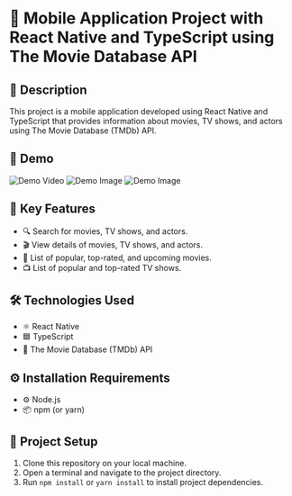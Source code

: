 # 📱 Mobile Application Project with React Native and TypeScript using The Movie Database API

## 📝 Description
This project is a mobile application developed using React Native and TypeScript that provides information about movies, TV shows, and actors using The Movie Database (TMDb) API.

## 🎥 Demo
  ![Demo Video](https://drive.google.com/uc?export=download&id=11VqT82vrDHBa93bCb5QlV9OBxTWPxB-8)
  ![Demo Image](https://drive.google.com/uc?export=download&id=1gh2EEfqYvgf9I5rrz1g1Ak1wzy-OxcHd)
  ![Demo Image](https://drive.google.com/file/d/1V-t2rKW0cOdVX6N5V6-eZyjo5holU6x1/view)
  
## 🚀 Key Features
- 🔍 Search for movies, TV shows, and actors.
- 🎬 View details of movies, TV shows, and actors.
- 🌟 List of popular, top-rated, and upcoming movies.
- 📺 List of popular and top-rated TV shows.

## 🛠️ Technologies Used
- ⚛️ React Native
- 🟦 TypeScript
- 🎥 The Movie Database (TMDb) API

## ⚙️ Installation Requirements
- ⚙️ Node.js
- 📦 npm (or yarn)

## 🔧 Project Setup
1. Clone this repository on your local machine.
2. Open a terminal and navigate to the project directory.
3. Run `npm install` or `yarn install` to install project dependencies.
